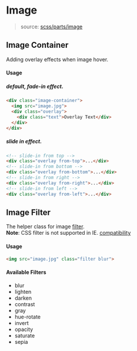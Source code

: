 # Image
> source: [scss/parts/image](../../src/scss/parts/_image.scss)

## Image Container
Adding overlay effects when image hover.

#### Usage
##### default, fade-in effect.
```html
<div class="image-container">
  <img src="image.jpg">
  <div class="overlay">
    <div class="text">Overlay Text</div>
  </div>
</div>
```

##### slide in effect.
```html
<!-- slide-in from top -->
<div class="overlay from-top">...</div>
<!-- slide-in from bottom -->
<div class="overlay from-bottom">...</div>
<!-- slide-in from right -->
<div class="overlay from-right">...</div>
<!-- slide-in from left -->
<div class="overlay from-left">...</div>
```

## Image Filter
The helper class for image [filter](https://developer.mozilla.org/en-US/docs/Web/CSS/filter).  
**Note**: CSS filter is not supported in IE. [compatibility](https://developer.mozilla.org/en-US/docs/Web/CSS/filter#Browser_compatibility)

#### Usage
```html
<img src="image.jpg" class="filter blur">
```
#### Available Filters
- blur
- lighten
- darken
- contrast
- gray
- hue-rotate
- invert
- opacity
- saturate
- sepia
